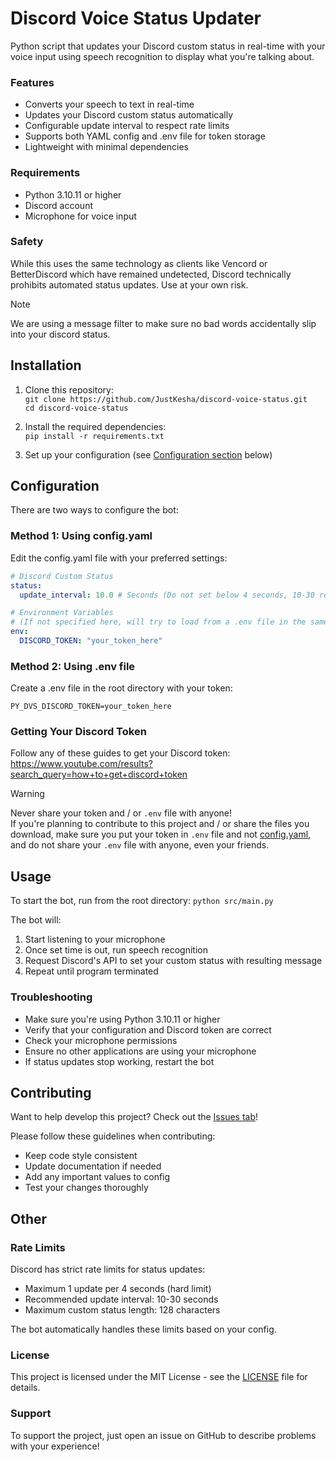 # Discord Voice Status Updater

Python script that updates your Discord custom status in real-time with your voice input using speech recognition to display what you're talking about.

### Features

- Converts your speech to text in real-time
- Updates your Discord custom status automatically
- Configurable update interval to respect rate limits
- Supports both YAML config and .env file for token storage
- Lightweight with minimal dependencies

### Requirements

- Python 3.10.11 or higher
- Discord account
- Microphone for voice input

### Safety

While this uses the same technology as clients like Vencord or BetterDiscord which have remained undetected, Discord technically prohibits automated status updates. Use at your own risk.

> [!NOTE]
> We are using a message filter to make sure no bad words accidentally slip into your discord status.
## Installation

1. Clone this repository:<br>
`git clone https://github.com/JustKesha/discord-voice-status.git`<br>
`cd discord-voice-status`

2. Install the required dependencies:<br>
`pip install -r requirements.txt`

3. Set up your configuration (see [Configuration section](#configuration) below)

## Configuration

There are two ways to configure the bot:

### Method 1: Using config.yaml

Edit the config.yaml file with your preferred settings:

```yaml
# Discord Custom Status
status:
  update_interval: 10.0 # Seconds (Do not set below 4 seconds, 10-30 recommended)

# Environment Variables
# (If not specified here, will try to load from a .env file in the same directory)
env:
  DISCORD_TOKEN: "your_token_here"
```

### Method 2: Using .env file

Create a .env file in the root directory with your token:
```env
PY_DVS_DISCORD_TOKEN=your_token_here
```

### Getting Your Discord Token

Follow any of these guides to get your Discord token:
https://www.youtube.com/results?search_query=how+to+get+discord+token

> [!WARNING]
> Never share your token and / or `.env` file with anyone!<br>
> If you're planning to contribute to this project and / or share the files you download, make sure you put your token in `.env` file and not [config.yaml](config.yaml), and do not share your `.env` file with anyone, even your friends.

## Usage

To start the bot, run from the root directory:
`python src/main.py`

The bot will:
1. Start listening to your microphone
2. Once set time is out, run speech recognition
3. Request Discord's API to set your custom status with resulting message
4. Repeat until program terminated

### Troubleshooting

- Make sure you're using Python 3.10.11 or higher
- Verify that your configuration and Discord token are correct
- Check your microphone permissions
- Ensure no other applications are using your microphone
- If status updates stop working, restart the bot

## Contributing

Want to help develop this project? Check out the [Issues tab](../../issues)!

Please follow these guidelines when contributing:
- Keep code style consistent
- Update documentation if needed
- Add any important values to config
- Test your changes thoroughly

## Other

### Rate Limits

Discord has strict rate limits for status updates:
- Maximum 1 update per 4 seconds (hard limit)
- Recommended update interval: 10-30 seconds
- Maximum custom status length: 128 characters

The bot automatically handles these limits based on your config.

### License

This project is licensed under the MIT License - see the [LICENSE](LICENSE) file for details.

### Support

To support the project, just open an issue on GitHub to describe problems with your experience!

